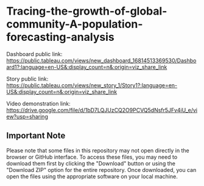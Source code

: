 # Tracing-the-growth-of-global-community-A-population-forecasting-analysis


Dashboard public link: https://public.tableau.com/views/new_dashboard_16814513369530/Dashboard1?:language=en-US&:display_count=n&:origin=viz_share_link

Story public link: https://public.tableau.com/views/new_story_1/Story1?:language=en-US&:display_count=n&:origin=viz_share_link

Video demonstration link: https://drive.google.com/file/d/1bD7LQJUzCQ2O9PCVQ5dNsfr5JFv4iU_e/view?usp=sharing

## Important Note
Please note that some files in this repository may not open directly in the browser or GitHub interface. To access these files, you may need to download them first by clicking the "Download" button or using the "Download ZIP" option for the entire repository.
Once downloaded, you can open the files using the appropriate software on your local machine.
